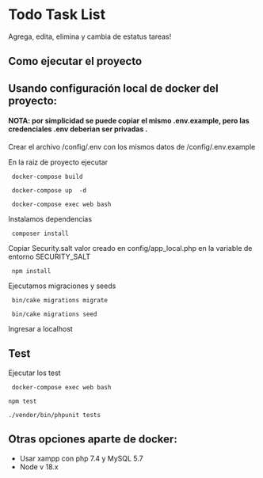 # Todo Task List

Agrega, edita, elimina y cambia de estatus tareas!


## Como ejecutar el proyecto

## Usando configuración local de docker del proyecto:

#### NOTA: por simplicidad se puede copiar el mismo .env.example, pero las credenciales .env deberian ser privadas .

Crear el archivo /config/.env con los mismos datos de /config/.env.example

 En la raiz de proyecto ejecutar
```
 docker-compose build
```
```
 docker-compose up  -d
```

```
 docker-compose exec web bash
```
Instalamos dependencias
```
 composer install
```
Copiar Security.salt valor creado en config/app_local.php en la variable de entorno SECURITY_SALT
```
 npm install
```
Ejecutamos migraciones y seeds
```
 bin/cake migrations migrate
```
```
 bin/cake migrations seed
```

Ingresar a localhost

## Test

Ejecutar los test

```
 docker-compose exec web bash
```

```
npm test
```

```
./vendor/bin/phpunit tests
```

## Otras opciones aparte de docker:
* Usar xampp con php 7.4 y MySQL 5.7
* Node v 18.x
